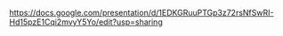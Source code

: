 https://docs.google.com/presentation/d/1EDKGRuuPTGp3z72rsNfSwRI-Hd15pzE1Cqi2mvyY5Yo/edit?usp=sharing

